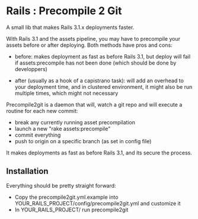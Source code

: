 # Rails : Precompile 2 Git

 A small lib that makes Rails 3.1.x deployments faster.

 With Rails 3.1 and the assets pipeline, you may have to precompile your assets before or after deploying. Both methods have pros and cons:

 - before: makes deployment as fast as before Rails 3.1, but deploy will fail if assets:precompile has not been done (which should be done by developpers)

 - after (usually as a hook of a capistrano task):  will add an overhead to your deployment time, and in clustered environment, it might also be run multiple times, which might not necessary

 Precompile2git is a daemon that will, watch a git repo and will execute a routine for each new commit:
 - break any currently running asset precompilation
 - launch a new "rake assets:precompile"
 - commit everything 
 - push to origin on a specific branch (as set in config file)

 It makes deployments as fast as before Rails 3.1, and its secure the process.

## Installation

Everything should be pretty straight forward:

 - Copy the precompile2git.yml.example into YOUR_RAILS_PROJECT/config/precompile2git.yml and customize it
 - In YOUR_RAILS_PROJECT/ run precompile2git